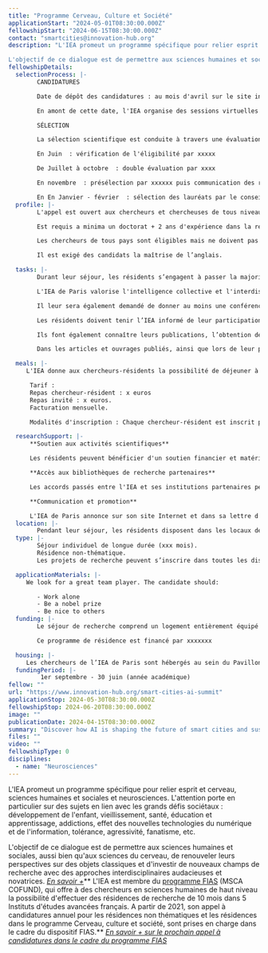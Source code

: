```yaml
---
title: "Programme Cerveau, Culture et Société"
applicationStart: "2024-05-01T08:30:00.000Z"
fellowshipStart: "2024-06-15T08:30:00.000Z"
contact: "smartcities@innovation-hub.org"
description: "L'IEA promeut un programme spécifique pour relier esprit et cerveau, sciences humaines et sociales et neurosciences. L'attention porte en particulier sur des sujets en lien avec les grands défis sociétaux : développement de l'enfant, vieillissement, santé, éducation et apprentissage, addictions, effet des nouvelles technologies du numérique et de l'information, tolérance, agressivité, fanatisme, etc.

L'objectif de ce dialogue est de permettre aux sciences humaines et sociales, aussi bien qu'aux sciences du cerveau, de renouveler leurs perspectives sur des objets classiques et d'investir de nouveaux champs de recherche avec des approches interdisciplinaires audacieuses et novatrices."
fellowshipDetails:
  selectionProcess: |-
        CANDIDATURES 

        Date de dépôt des candidatures : au mois d'avril sur le site internet de l'IEA de Paris (lien vers la plateforme de dépot)

        En amont de cette date, l'IEA organise des sessions virtuelles de questions-réponses pour les chercheurs parisiens qui souhaitent inviter leurs collègues, et pour les chercheurs internationaux qui souhaitent envoyer leur candidature.

        SÉLECTION 

        La sélection scientifique est conduite à travers une évaluation internationale indépendante.

        En Juin  : vérification de l'éligibilité par xxxxx

        De Juillet à octobre  : double évaluation par xxxx

        En novembre  : présélection par xxxxxx puis communication des résultats de la présélection   

        En En Janvier - février  : sélection des lauréats par le conseil scientifique de l'IEA et communication des résultats.
  profile: |-
        L'appel est ouvert aux chercheurs et chercheuses de tous niveaux de carrière (du chercheur de niveau postdoctoral jusqu'au chercheur confirmé). 

        Est requis a minima un doctorat + 2 ans d'expérience dans la recherche au moment de la candidature. Des exceptions sont possibles pour les chercheurs titulaires d'un Master + 6 ans d'expérience de recherche à temps plein après l'obtention du diplôme (la formation doctorale ne sera pas prise en compte dans le calcul de l'expérience).

        Les chercheurs de tous pays sont éligibles mais ne doivent pas avoir passé plus de 12 mois en France au cours des trois années précédant la date limite de candidature. 

        Il est exigé des candidats la maîtrise de l’anglais.

  tasks: |-
        Durant leur séjour, les résidents s’engagent à passer la majorité de leur temps à Paris et à participer aux échanges scientifiques au sein de l’Institut. 

        L'IEA de Paris valorise l'intelligence collective et l'interdisciplinarité. Il est donc attendu des chercheurs résidents qu'ils contribuent activement aux discussions et à la vie commune de l'Institut, lors du séminaire interne hebdomadaire obligatoire au cours duquel un chercheur présente sa recherche, lors des déjeuners en commun, lors des rendez-vous mensuels de convivialité Tuesday Wine & Conversation, et au-delà. 

        Il leur sera également demandé de donner au moins une conférence publique. 

        Les résidents doivent tenir l’IEA informé de leur participation à des colloques, séminaires ou manifestations scientifiques extérieures. 

        Ils font également connaître leurs publications, l’obtention de prix et distinctions, etc. 

        Dans les articles et ouvrages publiés, ainsi que lors de leur participation à des manifestations scientifiques extérieures à l’Institut, ils mentionnent leur statut de résident de l’IEA.

  meals: |-
     L'IEA donne aux chercheurs-résidents la possibilité de déjeuner à la cantine de l’Institut du lundi au vendredi. Il est également possible (et vivement encouragé) d'inviter à déjeuner des chercheurs extérieurs à l'Institut afin de favoriser les échanges et discussions avec la communauté scientifique parisienne. 

      Tarif : 
      Repas chercheur-résident : x euros
      Repas invité : x euros. 
      Facturation mensuelle. 

      Modalités d'inscription : Chaque chercheur-résident est inscrit par défaut au service de restauration du lundi au vendredi. Pour des raisons évidentes de limitation du gaspillage, toute prévision d'absence devra etre signalée une semaine avant la date du repas non pris. Les repas non pris et non préalablement signalés seront facturés.

  researchSupport: |-
      **Soutien aux activités scientifiques**

      Les résidents peuvent bénéficier d'un soutien financier et matériel  pour leurs travaux et activités de recherche. Ceci inclut en particulier l'organisation de manifestations scientifiques (colloque, journée d'étude, conférence), la formation doctorale et les ateliers avec des collaborateurs ou  publics extra-universitaires, ou encore la traduction et la publication de textes.

      **Accès aux bibliothèques de recherche partenaires**

      Les accords passés entre l'IEA et ses institutions partenaires permettent aux résidents de bénéficier dès leur arrivée d'un accès privilégié et d'un droit au prêt étendu dans les principales bibliothèques parisiennes (éventuellement lien vers le livret bibliotheque de genevieve en pdf à telecharger).

      **Communication et promotion**

      L'IEA de Paris annonce sur son site Internet et dans sa lettre d'information mensuelle la participation de ses chercheurs-résidents à des manifestations scientifiques et leurs publications. Chaque résident dispose également d'une page sur le site internet de l'IEA, ainsi que celui de ses partenaires Netias et Ubias, présentant de manière succincte son parcours et son projet de recherche.
  location: |-
        Pendant leur séjour, les résidents disposent dans les locaux de l’IEA à l’Hôtel de Lauzun (+ lien) d’un bureau équipé d’un ordinateur, d’un accès internet et de moyens d’impression, ainsi que d'espaces de réunion.
  type: |-
        Séjour individuel de longue durée (xxx mois). 
        Résidence non-thématique.
        Les projets de recherche peuvent s’inscrire dans toutes les disciplines et thématiques des SHS. Le choix du thème est laissé à l'entière liberté du chercheur, à la condition qu’il réponde à la problématique par de la recherche fondamentale ou des projets de collaboration intersectorielles (associant acteurs non académiques : monde politique, économique, associatif…).

  applicationMaterials: |-
     We look for a great team player. The candidate should:

        - Work alone
        - Be a nobel prize
        - Be nice to others
  funding: |-
        Le séjour de recherche comprend un logement entièrement équipé situé à Paris à la CIUP, une allocation de subsistance (xxxxx euros par mois), une couverture sociale, un budget de recherche et de formation (à déterminer au cas par cas), et la prise en charge des frais de voyage aller et retour depuis les institutions d'origine des chercheurs en début et en fin de résidence. 

        Ce programme de résidence est financé par xxxxxxx

  housing: |-
     Les chercheurs de l’IEA de Paris sont hébergés au sein du Pavillon Victor Lyon situé au cœur de la Cité internationale universitaire de Paris. La résidence peut accueillir les chercheurs avec leurs familles.(+ lien)
  fundingPeriod: |-
         1er septembre - 30 juin (année académique)
fellow: ""
url: "https://www.innovation-hub.org/smart-cities-ai-summit"
applicationStop: 2024-05-30T08:30:00.000Z
fellowshipStop: 2024-06-20T08:30:00.000Z
image: ""
publicationDate: 2024-04-15T08:30:00.000Z
summary: "Discover how AI is shaping the future of smart cities and sustainable urban living."
files: ""
video: ""
fellowshipType: 0
disciplines:
  - name: "Neurosciences"
---
```

L'IEA promeut un programme spécifique pour relier esprit et cerveau, sciences humaines et sociales et neurosciences. L'attention porte en particulier sur des sujets en lien avec les grands défis sociétaux : développement de l'enfant, vieillissement, santé, éducation et apprentissage, addictions, effet des nouvelles technologies du numérique et de l'information, tolérance, agressivité, fanatisme, etc.

L'objectif de ce dialogue est de permettre aux sciences humaines et sociales, aussi bien qu'aux sciences du cerveau, de renouveler leurs perspectives sur des objets classiques et d'investir de nouveaux champs de recherche avec des approches interdisciplinaires audacieuses et novatrices.
[*En savoir +*](https://www.paris-iea.fr/fr/evenements/programme-cerveau-culture-societe)**
L'IEA est membre du [programme FIAS](https://www.fias-fp.eu/) (MSCA COFUND), qui offre à des chercheurs en sciences humaines de haut niveau la possibilité d'effectuer des résidences de recherche de 10 mois dans 5 Instituts d'études avancées français. A partir de 2021, son appel à candidatures annuel pour les résidences non thématiques et les résidences dans le programme Cerveau, culture et société, sont prises en charge dans le cadre du dispositif FIAS.**
[*En savoir + sur le prochain appel à candidatures dans le cadre du programme FIAS*](https://www.paris-iea.fr/fr/gestion-des-candidatures/gestionnaire-appels)